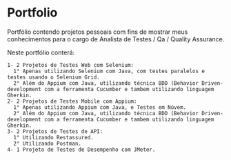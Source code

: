 # Portfolio

Portfólio contendo projetos pessoais com fins de mostrar meus conhecimentos para o cargo de Analista de Testes / Qa / Quality Assurance.

Neste portfólio conterá:

    1- 2 Projetos de Testes Web com Selenium:
      1° Apenas utilizando Selenium com Java, com testes paralelos e testes usando o Selenium Grid.
      2° Além do Appium com Java, utilizando técnica BDD (Behavior Driven-development com a ferramenta Cucumber e tambem utilizando linguagem Gherkin.
    2- 2 Projetos de Testes Mobile com Appium:
      1° Apenas utilizando Appium com Java, e Testes em Núvem.
      2° Além do Appium com Java, utilizando técnica BDD (Behavior Driven-development com a ferramenta Cucumber e tambem utilizando linguagem Gherkin.
    3- 2 Projetos de Testes de API:
      1° Utilizando Restassured.
      2° Utilizando Postman.
    4- 1 Projeto de Testes de Desempenho com JMeter.
